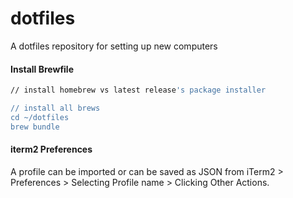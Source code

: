# dotfiles
A dotfiles repository for setting up new computers

#### Install Brewfile
```bash
// install homebrew vs latest release's package installer

// install all brews
cd ~/dotfiles
brew bundle
```
#### iterm2 Preferences
A profile can be imported or can be saved as JSON from iTerm2 > Preferences > Selecting Profile name > Clicking Other Actions.
